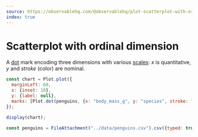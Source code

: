 ```yaml
---
source: https://observablehq.com/@observablehq/plot-scatterplot-with-ordinal-dimension
index: true
---
```


# Scatterplot with ordinal dimension

A [dot](https://observablehq.com/plot/marks/dot) mark encoding three dimensions with various [scales](https://observablehq.com/plot/features/scales): _x_ is quantitative, _y_ and _stroke_ (color) are nominal.

```js echo
const chart = Plot.plot({
  marginLeft: 60,
  x: {inset: 10},
  y: {label: null},
  marks: [Plot.dot(penguins, {x: "body_mass_g", y: "species", stroke: "sex"})]
});

display(chart);
```

```js echo
const penguins = FileAttachment("../data/penguins.csv").csv({typed: true});
```
